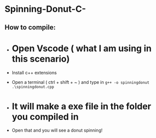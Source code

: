 # Spinning-Donut-C-


## How to compile:

- # Open Vscode ( what I am using in this scenario)

- Install c++ extensions
- Open a terminal ( ctrl + shift + ~ ) and type in `g++ -o spinningdonut .\spinningdonut.cpp `

- # It will make a exe file in the folder you compiled in
- Open that and you will see a donut spinning!
